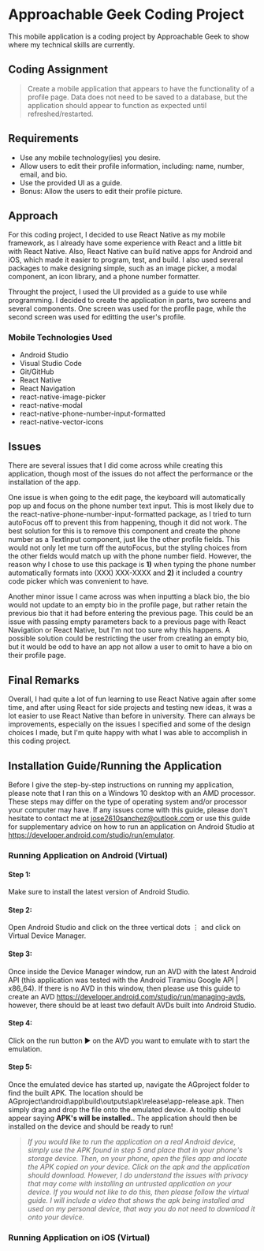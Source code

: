# Approachable Geek Coding Project
This mobile application is a coding project by Approachable Geek to show where my technical skills are currently.

## Coding Assignment

> Create a mobile application that appears to have the functionality of a profile page. Data does not need to be saved to a database, but the application should appear to function as expected until refreshed/restarted.

## Requirements

- Use any mobile technology(ies) you desire.
- Allow users to edit their profile information, including: name, number, email, and bio.
- Use the provided UI as a guide.
- Bonus: Allow the users to edit their profile picture.

## Approach

For this coding project, I decided to use React Native as my mobile framework, as I already have some experience with React and a little bit with React Native. Also, React Native can build native apps for Android and iOS, which made it easier to program, test, and build. I also used several packages to make designing simple, such as an image picker, a modal component, an icon library, and a phone number formatter.

Throught the project, I used the UI provided as a guide to use while programming. I decided to create the application in parts, two screens and several components. One screen was used for the profile page, while the second screen was used for editting the user's profile.

### Mobile Technologies Used

- Android Studio
- Visual Studio Code
- Git/GitHub
- React Native
- React Navigation
- react-native-image-picker
- react-native-modal
- react-native-phone-number-input-formatted
- react-native-vector-icons

## Issues

There are several issues that I did come across while creating this application, though most of the issues do not affect the performance or the installation of the app. 

One issue is when going to the edit page, the keyboard will automatically pop up and focus on the phone number text input. This is most likely due to the react-native-phone-number-input-formatted package, as I tried to turn autoFocus off to prevent this from happening, though it did not work. The best solution for this is to remove this component and create the phone number as a TextInput component, just like the other profile fields. This would not only let me turn off the autoFocus, but the styling choices from the other fields would match up with the phone number field. However, the reason why I chose to use this package is **1)** when typing the phone number automatically formats into (XXX) XXX-XXXX and **2)** it included a country code picker which was convenient to have. 

Another minor issue I came across was when inputting a black bio, the bio would not update to an empty bio in the profile page, but rather retain the previous bio that it had before entering the previous page. This could be an issue with passing empty parameters back to a previous page with React Navigation or React Native, but I'm not too sure why this happens. A possible solution could be restricting the user from creating an empty bio, but it would be odd to have an app not allow a user to omit to have a bio on their profile page.

## Final Remarks

Overall, I had quite a lot of fun learning to use React Native again after some time, and after using React for side projects and testing new ideas, it was a lot easier to use React Native than before in university. There can always be improvements, especially on the issues I specified and some of the design choices I made, but I'm quite happy with what I was able to accomplish in this coding project.

## Installation Guide/Running the Application

Before I give the step-by-step instructions on running my application, please note that I ran this on a Windows 10 desktop with an AMD processor. These steps may differ on the type of operating system and/or processor your computer may have. If any issues come with this guide, please don't hesitate to contact me at jose2610sanchez@outlook.com or use this guide for supplementary advice on how to run an application on Android Studio at https://developer.android.com/studio/run/emulator.

### Running Application on Android (Virtual)

#### Step 1:

Make sure to install the latest version of Android Studio.

#### Step 2:

Open Android Studio and click on the three vertical dots ⋮ and click on Virtual Device Manager.

#### Step 3:

Once inside the Device Manager window, run an AVD with the latest Android API (this application was tested with the Android Tiramisu Google API | x86_64). If there is no AVD in this window, then please use this guide to create an AVD https://developer.android.com/studio/run/managing-avds, however, there should be at least two default AVDs built into Android Studio.

#### Step 4:

Click on the run button ► on the AVD you want to emulate with to start the emulation.

#### Step 5:

Once the emulated device has started up, navigate the AGproject folder to find the built APK. The location should be AGproject\android\app\build\outputs\apk\release\app-release.apk. Then simply drag and drop the file onto the emulated device. A tooltip should appear saying **APK's will be installed.**. The application should then be installed on the device and should be ready to run!

> *If you would like to run the application on a real Android device, simply use the APK found in step 5 and place that in your phone's storage device. Then, on your phone, open the files app and locate the APK copied on your device. Click on the apk and the application should download. However, I do understand the issues with privacy that may come with installing an untrusted application on your device. If you would not like to do this, then please follow the virtual guide. I will include a video that shows the apk being installed and used on my personal device, that way you do not need to download it onto your device.*

### Running Application on iOS (Virtual)
